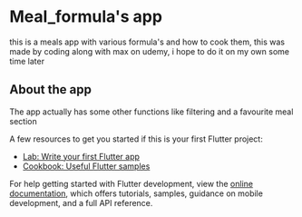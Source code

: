 # Meal_formula's app
this is a meals app with various formula's and how to cook them, this was made by
 coding along with max on udemy, i hope to do it on my own some time later



## About the app

The app actually has some other functions like filtering and a favourite meal section

A few resources to get you started if this is your first Flutter project:

- [Lab: Write your first Flutter app](https://docs.flutter.dev/get-started/codelab)
- [Cookbook: Useful Flutter samples](https://docs.flutter.dev/cookbook)

For help getting started with Flutter development, view the
[online documentation](https://docs.flutter.dev/), which offers tutorials,
samples, guidance on mobile development, and a full API reference.
